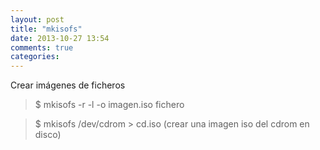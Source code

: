 ```yaml
---
layout: post
title: "mkisofs"
date: 2013-10-27 13:54
comments: true
categories: 
---
```

Crear imágenes de ficheros 

>$ mkisofs -r -l -o imagen.iso fichero

>$ mkisofs /dev/cdrom > cd.iso (crear una imagen iso del cdrom en disco)

